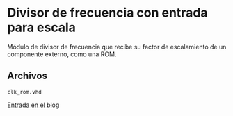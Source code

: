Divisor de frecuencia con entrada para escala
=====

Módulo de divisor de frecuencia que recibe su factor de escalamiento de un componente externo, como una ROM.

Archivos
-----

	clk_rom.vhd

[Entrada en el blog](http://www.estadofinito.com/metronomo-en-vhdl-2/)